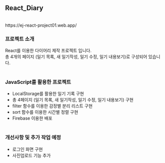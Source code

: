 ## React_Diary


<br />
https://ej-react-project01.web.app/

<br />

### 프로젝트 소개

React를 이용한 다이어리 제작 프로젝트 입니다.  
총 4개의 페이지 (일기 목록, 새 일기작성, 일기 수정, 일기 내용보기)로 구성되어 있습니다.
<br />
<br />

### JavaScript를 활용한 프로젝트

- LocalStorage를 활용한 일기 기록 구현
- 총 4페이지 (일기 목록, 새 일기작성, 일기 수정, 일기 내용보기) 구현
- filter 함수를 이용한 감정별 분리 리스트 구현
- sort 함수를 이용한 시간별 정렬 구현
- Firebase 이용한 배포
  <br />
  <br />

### 개선사항 및 추가 작업 예정

- 로그인 화면 구현
- 사진업로드 기능 추가
